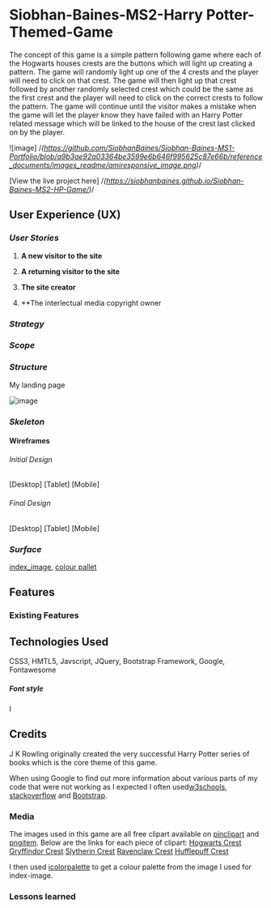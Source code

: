 # Siobhan-Baines-MS2-Harry Potter-Themed-Game

The concept of this game is a simple pattern following game where each of the Hogwarts houses crests are the buttons which will light up creating a pattern. 
The game will randomly light up one of the 4 crests and the player will need to click on that crest. The game will then light up that crest followed by another randomly selected crest which could be the same as the first crest and the player will need to click on the correct crests to follow the pattern. The game will continue until the visitor makes a mistake when the game will let the player know they have failed with an Harry Potter related message which will be linked to the house of the crest last clicked on by the player.
 

 ![image] /*(https://github.com/SiobhanBaines/Siobhan-Baines-MS1-Portfolio/blob/a9b3ae92a03364be3599e6b646f995625c87e66b/reference_documents/images_readme/amiresponsive_image.png)*/

[View the live project here] /*(https://siobhanbaines.github.io/Siobhan-Baines-MS2-HP-Game/)*/


## User Experience (UX)


### *User Stories*

1. **A new visitor to the site**

2. **A returning visitor to the site**
   
3. **The site creator**

4. **The interlectual media copyright owner



### *Strategy*

### *Scope*


### *Structure*
My landing page 

![image]()


### *Skeleton*
#### Wireframes
###### Initial Design
[Desktop]
[Tablet]
[Mobile]

###### Final Design
[Desktop]
[Tablet]
[Mobile]

### *Surface*
[index_image](), 
[colour pallet]()


## Features

### Existing Features



## Technologies Used
CSS3, HMTL5, Javscript, JQuery, Bootstrap Framework, Google, Fontawesome



##### Font style
I

## Credits
J K Rowling originally created the very successful Harry Potter series of books which is the core theme of this game.


When using Google to find out more information about various parts of my code that were not working as I expected I often used[w3schools](https://www.w3schools.com/default.asp), [stackoverflow](https://stackoverflow.com/questions/tagged/html) and [Bootstrap](https://getbootstrap.com/docs/4.0/components/modal/).


### Media

The images used in this game are all free clipart available on [pinclipart](www.pinclipart.com) and [pngitem](www.pngitem.com). 
Below are the links for each piece of clipart:
[Hogwarts Crest](https://www.pngitem.com/middle/iJiiRhb_hogwarts-crest-transparent-background-hd-png-download/)
[Gryffindor Crest](https://www.pngitem.com/middle/mRxxbi_transparent-gryffindor-png-harry-potter-house-crests-png/)
[Slytherin Crest](https://www.pngitem.com/middle/iibxmTw_harry-potter-mug-slytherin-crest-png-download-slytherin/)
[Ravenclaw Crest](https://www.pngitem.com/middle/TRwmxT_crest-png-for-free-download-on-ravenclaw-hogwarts/)
[Hufflepuff Crest](https://www.pinclipart.com/pindetail/iTiJwxo_crest-banner-png-harry-potter-hufflepuff-crest-clipart/)




I then used [icolorpalette](https://icolorpalette.com/) to get a colour palette from the image I used for index-image.

### Lessons learned


